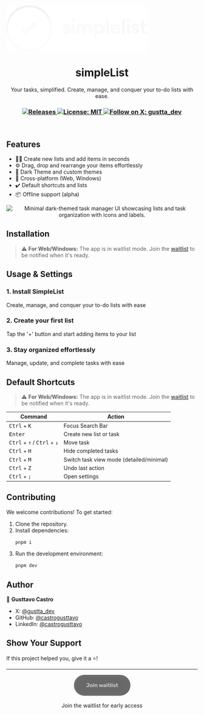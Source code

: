 <img src="./public/logo.svg" alt="simpleList logo" align="center" />

<h1 align="center">simpleList</h1>
<p align="center">Your tasks, simplified. Create, manage, and conquer your to-do lists with ease.</p>

<h3 align="center">
  <!-- Version Badge -->
  <a href="https://github.com/castrogusttavo/simpleList/releases">
    <img alt="Releases" src="https://img.shields.io/github/v/release/castrogusttavo/simplelist?style=for-the-badge&labelColor=1C1E26&color=353DF4">
  </a>  

  <!-- License Badge -->
  <a href="./LICENSE" target="_blank">
    <img alt="License: MIT" src="https://img.shields.io/badge/license%20-MIT-1C1E26?style=for-the-badge&labelColor=1C1E26&color=353DF4">
  </a>

  <!-- X Badge -->
  <a href="https://x.com/gustta_dev" target="_blank">
    <img alt="Follow on X: gustta_dev" src="https://img.shields.io/twitter/follow/gustta_dev.svg?style=for-the-badge&labelColor=1C1E26&color=353DF4&logo=x" />
  </a>
</h3>

<br />

## Features
- 👨‍🚀 Create new lists and add items in seconds
- ⚙️ Drag, drop and rearrange your items effortlessly
- 💅 Dark Theme and custom themes
- 🚀 Cross-platform (Web, Windows)
- ✔️ Default shortcuts and lists
- 📦 Offline support (alpha)

<p align="center">
  <img src="public/preview.svg" alt="Minimal dark-themed task manager UI showcasing lists and task organization with icons and labels.">
</p>

## Installation

> ⚠️ **For Web/Windows:** The app is in waitlist mode. Join the [waitlist](https://simplelist.vercel.app/waitlist) to be notified when it's ready.

## Usage & Settings

### 1. **Install SimpleList**
Create, manage, and conquer your to-do lists
with ease

### 2. **Create your first list**
Tap the '+' button and start adding items to
your list

### 3. **Stay organized effortlessly**
Manage, update, and complete tasks with ease

## Default Shortcuts

> ⚠️ **For Web/Windows:** The app is in waitlist mode. Join the [waitlist](https://simplelist.vercel.app/waitlist) to be notified when it's ready.

<table>
  <thead>
    <tr>
      <th>Command</th>
      <th>Action</th>
    </tr>
  </thead>
  <tbody>
    <tr>
      <td><kbd>Ctrl</kbd> + <kbd>K</kbd></td>
      <td>Focus Search Bar</td>
    </tr>
    <tr>
      <td><kbd>Enter</kbd></td>
      <td>Create new list or task</td>
    </tr>
    <tr>
      <td><kbd>Ctrl</kbd> + <kbd>↑</kbd> / <kbd>Ctrl</kbd> + <kbd>↓</kbd></td>
      <td>Move task</td>
    </tr>
    <tr>
      <td><kbd>Ctrl</kbd> + <kbd>H</kbd></td>
      <td>Hide completed tasks</td>
    </tr>
    <tr>
      <td><kbd>Ctrl</kbd> + <kbd>M</kbd></td>
      <td>Switch task view mode (detailed/minimal)</td>
    </tr>
    <tr>
      <td><kbd>Ctrl</kbd> + <kbd>Z</kbd></td>
      <td>Undo last action</td>
    </tr>
    <tr>
      <td><kbd>Ctrl</kbd> + <kbd>;</kbd></td>
      <td>Open settings</td>
    </tr>
  </tbody>
</table>

## Contributing

We welcome contributions! To get started:

1. Clone the repository.
2. Install dependencies:
   ```sh
   pnpm i
   ```
3. Run the development environment:
   ```sh
   pnpm dev
   ```

## Author

👤 **Gusttavo Castro**

- X: [@gustta_dev](https://twitter.com/gustta_dev)
- GitHub: [@castrogusttavo](https://github.com/castrogusttavo)
- LinkedIn: [@castrogusttavo](https://linkedin.com/in/castrogusttavo)

## Show Your Support

If this project helped you, give it a ⭐️!

--- 
<p align="center">
  <a href="https://simplelist.vercel.app/">
    <img src="./public/icons/waitlist.svg" width="149" alt="Join the waitlist for early access" />
  </a>
</p>
<p align="center">
  <span>Join the waitlist for early access</span>
</p>